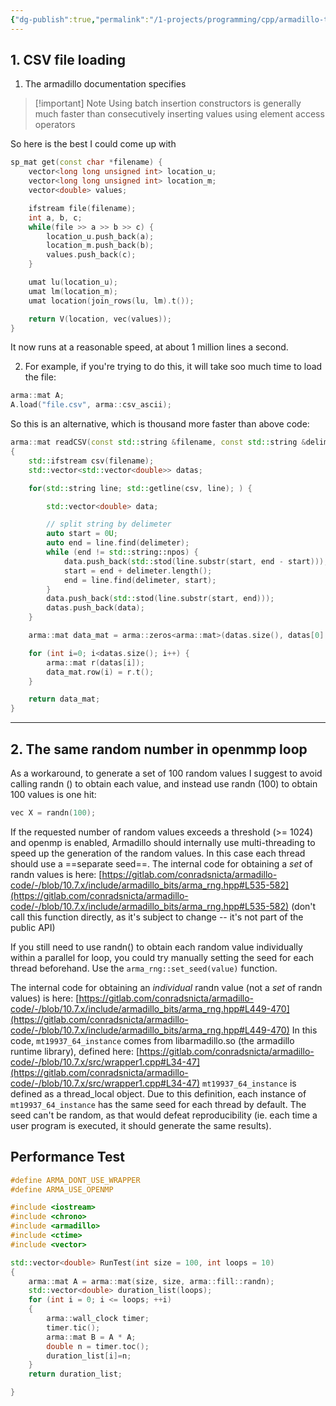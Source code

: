 ```yaml
---
{"dg-publish":true,"permalink":"/1-projects/programming/cpp/armadillo-tips/"}
---
```


## 1. CSV file loading 
1. The armadillo documentation specifies

> [!important] Note
> Using batch insertion constructors is generally much faster than consecutively inserting values using element access operators

So here is the best I could come up with

```cpp
sp_mat get(const char *filename) {         
    vector<long long unsigned int> location_u;
    vector<long long unsigned int> location_m;
    vector<double> values;                    

    ifstream file(filename);                  
    int a, b, c;                              
    while(file >> a >> b >> c) {                                   
        location_u.push_back(a);              
        location_m.push_back(b);              
        values.push_back(c);                  
    }                                         

    umat lu(location_u);                      
    umat lm(location_m);                      
    umat location(join_rows(lu, lm).t());     

    return V(location, vec(values));                                         
}                                             
```

It now runs at a reasonable speed, at about 1 million lines a second.


2. For example, if you're trying to do this, it will take soo much time to load the file:
```cpp
arma::mat A;
A.load("file.csv", arma::csv_ascii);
```
So this is an alternative, which is thousand more faster than above code:
```Cpp
arma::mat readCSV(const std::string &filename, const std::string &delimeter = ",")
{
    std::ifstream csv(filename);
    std::vector<std::vector<double>> datas;

    for(std::string line; std::getline(csv, line); ) {

        std::vector<double> data;

        // split string by delimeter
        auto start = 0U;
        auto end = line.find(delimeter);
        while (end != std::string::npos) {
            data.push_back(std::stod(line.substr(start, end - start)));
            start = end + delimeter.length();
            end = line.find(delimeter, start);
        }
        data.push_back(std::stod(line.substr(start, end)));
        datas.push_back(data);
    }

    arma::mat data_mat = arma::zeros<arma::mat>(datas.size(), datas[0].size());

    for (int i=0; i<datas.size(); i++) {
        arma::mat r(datas[i]);
        data_mat.row(i) = r.t();
    }

    return data_mat;
}
```

---
## 2. The same random number in openmmp loop
As a workaround, to generate a set of 100 random values I suggest to avoid calling randn () to obtain each value, and instead use randn (100) to obtain 100 values is one hit:

``` cpp
vec X = randn(100);
```

If the requested number of random values exceeds a threshold (>= 1024) and openmp is enabled, Armadillo should internally use multi-threading to speed up the generation of the random values. In this case each thread should use a ==separate seed==. The internal code for obtaining a _set_ of randn values is here: [https://gitlab.com/conradsnicta/armadillo-code/-/blob/10.7.x/include/armadillo_bits/arma_rng.hpp#L535-582](https://gitlab.com/conradsnicta/armadillo-code/-/blob/10.7.x/include/armadillo_bits/arma_rng.hpp#L535-582) (don't call this function directly, as it's subject to change -- it's not part of the public API)

 If you still need to use randn() to obtain each random value individually within a parallel for loop, you could try manually setting the seed for each thread beforehand. Use the `arma_rng::set_seed(value)` function.

The internal code for obtaining an _individual_ randn value (not a _set_ of randn values) is here: [https://gitlab.com/conradsnicta/armadillo-code/-/blob/10.7.x/include/armadillo_bits/arma_rng.hpp#L449-470](https://gitlab.com/conradsnicta/armadillo-code/-/blob/10.7.x/include/armadillo_bits/arma_rng.hpp#L449-470) In this code, `mt19937_64_instance` comes from libarmadillo.so (the armadillo runtime library), defined here: [https://gitlab.com/conradsnicta/armadillo-code/-/blob/10.7.x/src/wrapper1.cpp#L34-47](https://gitlab.com/conradsnicta/armadillo-code/-/blob/10.7.x/src/wrapper1.cpp#L34-47) `mt19937_64_instance` is defined as a thread_local object. Due to this definition, each instance of `mt19937_64_instance` has the same seed for each thread by default. The seed can't be random, as that would defeat reproducibility (ie. each time a user program is executed, it should generate the same results).


## Performance Test
```cpp
#define ARMA_DONT_USE_WRAPPER
#define ARMA_USE_OPENMP

#include <iostream>
#include <chrono>
#include <armadillo>
#include <ctime>
#include <vector>

std::vector<double> RunTest(int size = 100, int loops = 10)
{
    arma::mat A = arma::mat(size, size, arma::fill::randn);
    std::vector<double> duration_list(loops);
    for (int i = 0; i <= loops; ++i)
    {
        arma::wall_clock timer;
        timer.tic();
        arma::mat B = A * A;
        double n = timer.toc();
        duration_list[i]=n;
    }
    return duration_list;

}
```